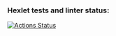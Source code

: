 ### Hexlet tests and linter status:
[![Actions Status](https://github.com/liz4chernyshova/js-react-development-project-12/actions/workflows/hexlet-check.yml/badge.svg)](https://github.com/liz4chernyshova/js-react-development-project-12/actions)